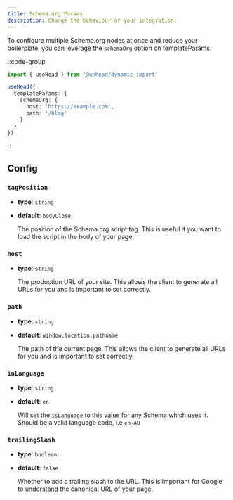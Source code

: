```yaml
---
title: Schema.org Params
description: Change the behaviour of your integration.
---
```


To configure multiple Schema.org nodes at once and reduce your boilerplate, you can leverage the
`schemaOrg` option on templateParams.

::code-group

```ts [useHead]
import { useHead } from '@unhead/dynamic-import'

useHead({
  templateParams: {
    schemaOrg: {
      host: 'https://example.com',
      path: '/blog'
    }
  }
})
```

::

## Config

### `tagPosition`

- **type**: `string`
- **default**: `bodyClose`

    The position of the Schema.org script tag. This is useful if you want to load the script in the body of your page.

### `host`

- **type**: `string`

  The production URL of your site. This allows the client to generate all URLs for you and is important to set correctly.

### `path`

- **type**: `string`
- **default**: `window.location.pathname`

  The path of the current page. This allows the client to generate all URLs for you and is important to set correctly.

### `inLanguage`

- **type**: `string`
- **default**: `en`

  Will set the `isLanguage` to this value for any Schema which uses it. Should be a valid language code, i.e `en-AU`

### `trailingSlash`

- **type**: `boolean`
- **default**: `false`

  Whether to add a trailing slash to the URL. This is important for Google to understand the canonical URL of your page.
